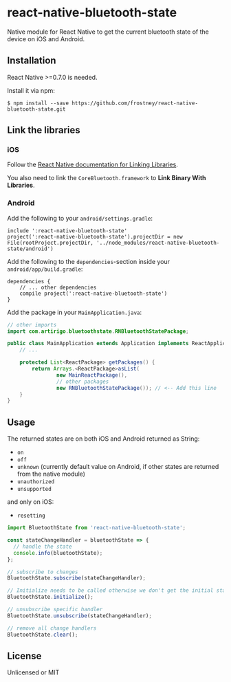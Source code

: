# react-native-bluetooth-state
Native module for React Native to get the current bluetooth state of the device on iOS and Android.

## Installation

React Native >=0.7.0 is needed.

Install it via npm:
```
$ npm install --save https://github.com/frostney/react-native-bluetooth-state.git
```

## Link the libraries

### iOS
Follow the [React Native documentation for Linking Libraries](https://facebook.github.io/react-native/docs/linking-libraries-ios.html).

You also need to link the `CoreBluetooth.framework` to __Link Binary With Libraries__.

### Android
Add the following to your `android/settings.gradle`:
```
include ':react-native-bluetooth-state'
project(':react-native-bluetooth-state').projectDir = new File(rootProject.projectDir, '../node_modules/react-native-bluetooth-state/android')
```

Add the following to the `dependencies`-section inside your `android/app/build.gradle`:
```
dependencies {
    // ... other dependencies
    compile project(':react-native-bluetooth-state')
}

```

Add the package in your `MainApplication.java`:

```java
// other imports
import com.artirigo.bluetoothstate.RNBluetoothStatePackage;

public class MainApplication extends Application implements ReactApplication {
    // ...

    protected List<ReactPackage> getPackages() {
        return Arrays.<ReactPackage>asList(
                new MainReactPackage(),
                // other packages
                new RNBluetoothStatePackage()); // <-- Add this line
    }
}
```

## Usage

The returned states are on both iOS and Android returned as String:

- `on`
- `off`
- `unknown` (currently default value on Android, if other states are returned from the native module)
- `unauthorized`
- `unsupported`

and only on iOS:

- `resetting`

```javascript
import BluetoothState from 'react-native-bluetooth-state';

const stateChangeHandler = bluetoothState => {
  // handle the state
  console.info(bluetoothState);
};

// subscribe to changes
BluetoothState.subscribe(stateChangeHandler);

// Initialize needs to be called otherwise we don't get the initial state
BluetoothState.initialize();

// unsubscribe specific handler
BluetoothState.unsubscribe(stateChangeHandler);

// remove all change handlers
BluetoothState.clear();
```

## License
Unlicensed or MIT
